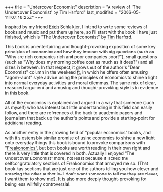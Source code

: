 +++
title = "Undercover Economist"
description = "A review of 'The Undercover Economist' by Tim Harford"
last_modified = "2006-05-11T07:48:25Z"
+++


Inspired by my friend [Erich][5] Schlaikjer, I intend to write some
reviews of books and music and put them up here, so I'll start with the
book I have just finished, which is "The Undercover Economist" by
[Tim][6] Harford.

This book is an entertaining and thought-provoking exposition of some
key principles of economics and how they interact with big questions
(such as "Why are rich companies rich and poor companies poor?"), small
questions (such as "Why does my morning coffee cost as much as it
does?") and all sizes in between. In that respect, it grows out of the
author's "Dear Economist" column in the weekend [ft,][7] in which he
offers often amusing "agony-aunt" style advice using the principles of
economics to shine a light into normal everyday activities and moral
dilemmas. The same mix of clear, reasoned argument and amusing and
thought-provoking style is in evidence in this book.

All of the economics is explained and argued in a way that someone
(such as myself) who has interest but little understanding in this
field can easily follow, and there are references at the back to
academic papers and journalism that back up the author's points and
provide a starting-point for additional reading.

As another entry in the growing field of "popular economics" books, and
with it's ostensibly similar promise of using economics to shine a new
light onto everyday things this book is bound to provoke comparisons
with "[Freakonomics",][8] but both books are worth reading in their own
right and there is very little that is covered in both. Actually I
enjoyed "The Undercover Economist" more, not least because it lacked
the selfcongratulatory sections of Freakonomics that annoyed me so.
(That book has sections that are just one of the authors telling you
how clever and amazing the other author is- I don't want someone to
tell me they are clever, I want them to show me!). It is also more
deeply thought-provoking for being less willfully controversial.

[1]: http://www.uncarved.com/articles/reviews
[2]: http://www.uncarved.com/
[3]: http://www.uncarved.com/articles/contact
[4]: http://www.uncarved.com/login/
[5]: http://www.schlaikjer.net/
[6]: http://www.timharford.com/
[7]: http://www.uncarved.com/
[8]: http://www.freakonomics.com/
[9]: http://www.uncarved.com/tags/reviews
